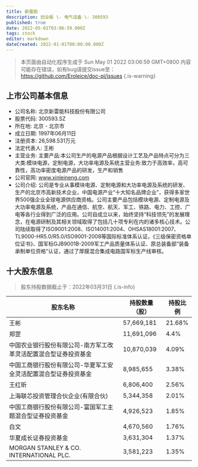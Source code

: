 ```yaml
---
title: 新雷能
description: 创业板 \- 电气设备 \- 300593
published: true
date: 2022-05-01T03:06:59.000Z
tags: stock
editor: markdown
dateCreated: 2022-01-01T00:00:00.000Z
---
```


> 本页面由自动化程序生成于 Sun May 01 2022 03:06:59 GMT+0800
> 内容可能存在错误，如有bug请提交issue至：https://github.com/Eroleice/doc-pi/issues
{.is-warning}

## 上市公司基本信息
- 公司名称: 北京新雷能科技股份有限公司
- 股票代码: 300593.SZ
- 所在地: 北京 - 北京市
- 成立日期: 1997年06月11日
- 注册资本: 26,598.531万元
- 法定代表人: 王彬
- 主营业务: 主要产品:本公司生产的电源产品根据设计工艺及产品特点可分为三大类:模块电源，定制电源，大功率电源及系统主营业务:致力于高效率，高可靠性，高功率密度电源产品的研发，生产和销售
- 公司官网: www.xinleineng.com
- 公司介绍: 公司是专业从事模块电源、定制电源和大功率电源及系统的研发、生产的北京市高新技术企业，中国电源产业“十大知名品牌企业”，获得多家世界500强企业全球电源供应商资格。公司主要产品包括模块电源、定制电源及大功率电源及系统，产品在通信、航空、航天、军工、铁路、电力、工控、广电等各行业得到广泛的应用。公司自成立以来，始终坚持“科技领先”的发展理念，在电源研制及其相关领域取得了包括几十项专利在内的诸多核心技术。公司陆续取得了ISO9001:2008、ISO14001:2004、OHSAS18001:2007、TL9000-HR5.0/R5.0/ISO9001-2008等国际标准体系认证，《三级保密资格单位证书》、国军标GJB9001B-2009军工产品质量体系认证、原总装备部“装备承制单位资格”认证，通过了厚膜混合集成电路国军标生产线审核。


## 十大股东信息
> 股东持股数据截止于：2022年03月31日
{.is-info}

| 股东名称 | 持股数量（股） | 持股比例 |
| --- | --- | --- |
| 王彬 | 57,669,181 | 21.68% |
| 郑罡 | 11,691,096 | 4.4% |
| 中国农业银行股份有限公司-南方军工改革灵活配置混合型证券投资基金 | 10,870,039 | 4.09% |
| 中国工商银行股份有限公司-华夏军工安全灵活配置混合型证券投资基金 | 8,985,655 | 3.38% |
| 王红昕 | 6,806,400 | 2.56% |
| 上海联芯投资管理合伙企业(有限合伙) | 5,344,358 | 2.01% |
| 中国工商银行股份有限公司-富国军工主题混合型证券投资基金 | 4,926,523 | 1.85% |
| 白文 | 4,670,560 | 1.76% |
| 华夏成长证券投资基金 | 3,631,304 | 1.37% |
| MORGAN STANLEY & CO. INTERNATIONAL PLC. | 3,581,223 | 1.35% |




